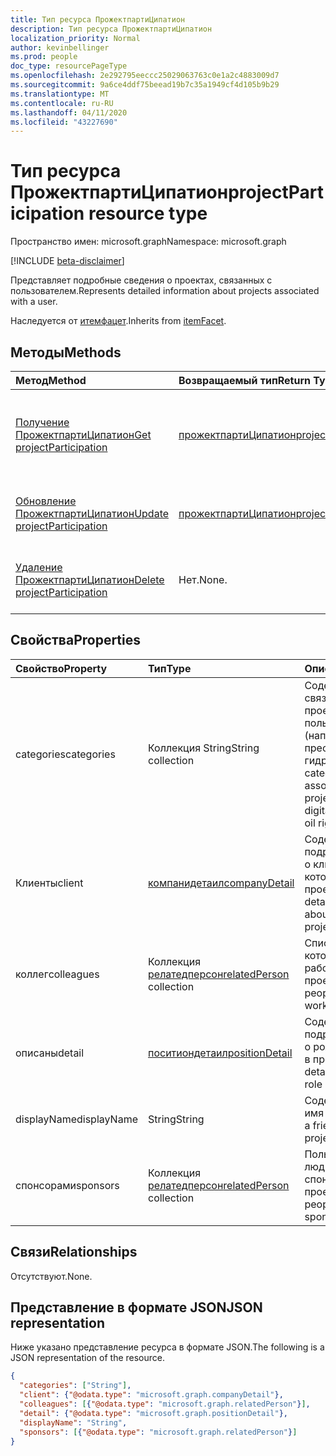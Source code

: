 ```yaml
---
title: Тип ресурса ПрожектпартиЦипатион
description: Тип ресурса ПрожектпартиЦипатион
localization_priority: Normal
author: kevinbellinger
ms.prod: people
doc_type: resourcePageType
ms.openlocfilehash: 2e292795eeccc25029063763c0e1a2c4883009d7
ms.sourcegitcommit: 9a6ce4ddf75beead19b7c35a1949cf4d105b9b29
ms.translationtype: MT
ms.contentlocale: ru-RU
ms.lasthandoff: 04/11/2020
ms.locfileid: "43227690"
---
```

# <a name="projectparticipation-resource-type"></a><span data-ttu-id="1b5a7-103">Тип ресурса ПрожектпартиЦипатион</span><span class="sxs-lookup"><span data-stu-id="1b5a7-103">projectParticipation resource type</span></span>

<span data-ttu-id="1b5a7-104">Пространство имен: microsoft.graph</span><span class="sxs-lookup"><span data-stu-id="1b5a7-104">Namespace: microsoft.graph</span></span>

[!INCLUDE [beta-disclaimer](../../includes/beta-disclaimer.md)]

<span data-ttu-id="1b5a7-105">Представляет подробные сведения о проектах, связанных с пользователем.</span><span class="sxs-lookup"><span data-stu-id="1b5a7-105">Represents detailed information about projects associated with a user.</span></span>

<span data-ttu-id="1b5a7-106">Наследуется от [итемфацет](itemfacet.md).</span><span class="sxs-lookup"><span data-stu-id="1b5a7-106">Inherits from [itemFacet](itemfacet.md).</span></span>

## <a name="methods"></a><span data-ttu-id="1b5a7-107">Методы</span><span class="sxs-lookup"><span data-stu-id="1b5a7-107">Methods</span></span>

| <span data-ttu-id="1b5a7-108">Метод</span><span class="sxs-lookup"><span data-stu-id="1b5a7-108">Method</span></span>                                                                | <span data-ttu-id="1b5a7-109">Возвращаемый тип</span><span class="sxs-lookup"><span data-stu-id="1b5a7-109">Return Type</span></span>                                     | <span data-ttu-id="1b5a7-110">Описание</span><span class="sxs-lookup"><span data-stu-id="1b5a7-110">Description</span></span>                                                                 |
|:----------------------------------------------------------------------|:------------------------------------------------|:----------------------------------------------------------------------------|
| [<span data-ttu-id="1b5a7-111">Получение ПрожектпартиЦипатион</span><span class="sxs-lookup"><span data-stu-id="1b5a7-111">Get projectParticipation</span></span>](../api/projectparticipation-get.md)        | [<span data-ttu-id="1b5a7-112">прожектпартиЦипатион</span><span class="sxs-lookup"><span data-stu-id="1b5a7-112">projectParticipation</span></span>](projectparticipation.md) | <span data-ttu-id="1b5a7-113">Чтение свойств и связей объекта **прожектпартиЦипатион** .</span><span class="sxs-lookup"><span data-stu-id="1b5a7-113">Read the properties and relationships of a **projectParticipation** object.</span></span> |
| [<span data-ttu-id="1b5a7-114">Обновление ПрожектпартиЦипатион</span><span class="sxs-lookup"><span data-stu-id="1b5a7-114">Update projectParticipation</span></span>](../api/projectparticipation-update.md)  | [<span data-ttu-id="1b5a7-115">прожектпартиЦипатион</span><span class="sxs-lookup"><span data-stu-id="1b5a7-115">projectParticipation</span></span>](projectparticipation.md) | <span data-ttu-id="1b5a7-116">Обновление объекта **прожектпартиЦипатион** .</span><span class="sxs-lookup"><span data-stu-id="1b5a7-116">Update a **projectParticipation** object.</span></span>                                   |
| [<span data-ttu-id="1b5a7-117">Удаление ПрожектпартиЦипатион</span><span class="sxs-lookup"><span data-stu-id="1b5a7-117">Delete projectParticipation</span></span>](../api/projectparticipation-delete.md)  | <span data-ttu-id="1b5a7-118">Нет.</span><span class="sxs-lookup"><span data-stu-id="1b5a7-118">None.</span></span>                                           | <span data-ttu-id="1b5a7-119">Удаление объекта **прожектпартиЦипатион** .</span><span class="sxs-lookup"><span data-stu-id="1b5a7-119">Delete a **projectParticipation** object.</span></span>                                   |

## <a name="properties"></a><span data-ttu-id="1b5a7-120">Свойства</span><span class="sxs-lookup"><span data-stu-id="1b5a7-120">Properties</span></span>

| <span data-ttu-id="1b5a7-121">Свойство</span><span class="sxs-lookup"><span data-stu-id="1b5a7-121">Property</span></span>     | <span data-ttu-id="1b5a7-122">Тип</span><span class="sxs-lookup"><span data-stu-id="1b5a7-122">Type</span></span>                                        | <span data-ttu-id="1b5a7-123">Описание</span><span class="sxs-lookup"><span data-stu-id="1b5a7-123">Description</span></span>                                                                                                |
|:-------------|:--------------------------------------------|:-----------------------------------------------------------------------------------------------------------|
|<span data-ttu-id="1b5a7-124">categories</span><span class="sxs-lookup"><span data-stu-id="1b5a7-124">categories</span></span>    | <span data-ttu-id="1b5a7-125">Коллекция String</span><span class="sxs-lookup"><span data-stu-id="1b5a7-125">String collection</span></span>                           | <span data-ttu-id="1b5a7-126">Содержит категории, связанные с проектом пользователем (например, цифровое преобразование, гидростенд).</span><span class="sxs-lookup"><span data-stu-id="1b5a7-126">Contains categories a user has associated with the project (for example, digital transformation, oil rig).</span></span> |
|<span data-ttu-id="1b5a7-127">Клиенты</span><span class="sxs-lookup"><span data-stu-id="1b5a7-127">client</span></span>        |[<span data-ttu-id="1b5a7-128">компанидетаил</span><span class="sxs-lookup"><span data-stu-id="1b5a7-128">companyDetail</span></span>](companydetail.md)            | <span data-ttu-id="1b5a7-129">Содержит подробные сведения о клиенте, для которого выполнялся проект.</span><span class="sxs-lookup"><span data-stu-id="1b5a7-129">Contains detailed information about the client the project was for.</span></span>                                        |
|<span data-ttu-id="1b5a7-130">коллег</span><span class="sxs-lookup"><span data-stu-id="1b5a7-130">colleagues</span></span>    |<span data-ttu-id="1b5a7-131">Коллекция [релатедперсон](relatedperson.md)</span><span class="sxs-lookup"><span data-stu-id="1b5a7-131">[relatedPerson](relatedperson.md) collection</span></span> | <span data-ttu-id="1b5a7-132">Список людей, которые также работали над проектом.</span><span class="sxs-lookup"><span data-stu-id="1b5a7-132">Lists people that also worked on the project.</span></span>                                                              |
|<span data-ttu-id="1b5a7-133">описаны</span><span class="sxs-lookup"><span data-stu-id="1b5a7-133">detail</span></span>        |[<span data-ttu-id="1b5a7-134">поситиондетаил</span><span class="sxs-lookup"><span data-stu-id="1b5a7-134">positionDetail</span></span>](positiondetail.md)          | <span data-ttu-id="1b5a7-135">Содержит подробные сведения о роли пользователя в проекте.</span><span class="sxs-lookup"><span data-stu-id="1b5a7-135">Contains detail about the user's role on the project.</span></span>                                                      |
|<span data-ttu-id="1b5a7-136">displayName</span><span class="sxs-lookup"><span data-stu-id="1b5a7-136">displayName</span></span>   |<span data-ttu-id="1b5a7-137">String</span><span class="sxs-lookup"><span data-stu-id="1b5a7-137">String</span></span>                                       |<span data-ttu-id="1b5a7-138">Содержит понятное имя проекта.</span><span class="sxs-lookup"><span data-stu-id="1b5a7-138">Contains a friendly name for the project.</span></span>                                                                   |
|<span data-ttu-id="1b5a7-139">спонсорами</span><span class="sxs-lookup"><span data-stu-id="1b5a7-139">sponsors</span></span>      |<span data-ttu-id="1b5a7-140">Коллекция [релатедперсон](relatedperson.md)</span><span class="sxs-lookup"><span data-stu-id="1b5a7-140">[relatedPerson](relatedperson.md) collection</span></span> | <span data-ttu-id="1b5a7-141">Пользователь или люди, которые спонсорируют проект.</span><span class="sxs-lookup"><span data-stu-id="1b5a7-141">The Person or people who sponsored the project.</span></span>                                                            |

## <a name="relationships"></a><span data-ttu-id="1b5a7-142">Связи</span><span class="sxs-lookup"><span data-stu-id="1b5a7-142">Relationships</span></span>

<span data-ttu-id="1b5a7-143">Отсутствуют.</span><span class="sxs-lookup"><span data-stu-id="1b5a7-143">None.</span></span>

## <a name="json-representation"></a><span data-ttu-id="1b5a7-144">Представление в формате JSON</span><span class="sxs-lookup"><span data-stu-id="1b5a7-144">JSON representation</span></span>

<span data-ttu-id="1b5a7-145">Ниже указано представление ресурса в формате JSON.</span><span class="sxs-lookup"><span data-stu-id="1b5a7-145">The following is a JSON representation of the resource.</span></span>

<!-- {
  "blockType": "resource",
  "optionalProperties": [

  ],
  "@odata.type": "microsoft.graph.projectParticipation",
  "baseType": ""
}-->

```json
{
  "categories": ["String"],
  "client": {"@odata.type": "microsoft.graph.companyDetail"},
  "colleagues": [{"@odata.type": "microsoft.graph.relatedPerson"}],
  "detail": {"@odata.type": "microsoft.graph.positionDetail"},
  "displayName": "String",
  "sponsors": [{"@odata.type": "microsoft.graph.relatedPerson"}]
}
```

<!-- uuid: 16cd6b66-4b1a-43a1-adaf-3a886856ed98
2019-02-04 14:57:30 UTC -->
<!-- {
  "type": "#page.annotation",
  "description": "projectParticipation resource",
  "keywords": "",
  "section": "documentation",
  "tocPath": ""
}-->

